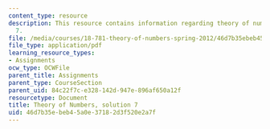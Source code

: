 ```yaml
---
content_type: resource
description: This resource contains information regarding theory of numbers, solution
  7.
file: /media/courses/18-781-theory-of-numbers-spring-2012/46d7b35ebeb45a0e37182d3f520e2a7f_MIT18_781S12_pset7sol.pdf
file_type: application/pdf
learning_resource_types:
- Assignments
ocw_type: OCWFile
parent_title: Assignments
parent_type: CourseSection
parent_uid: 84c22f7c-e328-142d-947e-896af650a12f
resourcetype: Document
title: Theory of Numbers, solution 7
uid: 46d7b35e-beb4-5a0e-3718-2d3f520e2a7f
---
```

